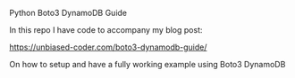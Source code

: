 Python Boto3 DynamoDB Guide

In this repo I have code to accompany my blog post:

https://unbiased-coder.com/boto3-dynamodb-guide/

On how to setup and have a fully working example using Boto3 DynamoDB
